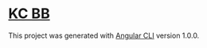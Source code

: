 # <a href="https://m16peter.github.io/">KC BB</a>

This project was generated with [Angular CLI](https://github.com/angular/angular-cli) version 1.0.0.
